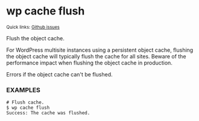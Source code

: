 # wp cache flush

<small>Quick links: <a href="https://github.com/issues?q=is%3Aopen+label%3Acommand%3Acache-flush+sort%3Aupdated-desc+org%3Awp-cli">Github issues</a></small>

Flush the object cache.

For WordPress multisite instances using a persistent object cache,
flushing the object cache will typically flush the cache for all sites.
Beware of the performance impact when flushing the object cache in
production.

Errors if the object cache can't be flushed.

### EXAMPLES

    # Flush cache.
    $ wp cache flush
    Success: The cache was flushed.



